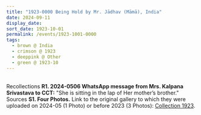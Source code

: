 ```yaml
---
title: "1923-0000 Being Hold by Mr. Jādhav (Māmā), India"
date: 2024-09-11
display_date: 
sort_date: 1923-10-01
permalink: /events/1923-1001-0000
tags:
  - brown @ India
  - crimson @ 1923
  - deeppink @ Other
  - green @ 1923-10
---
```


<br>

<wave-list>
  <list-title color="DarkSeaGreen" width="65"> Recollections</list-title>
  <list-item color="BlanchedAlmond" width="280"><b>R1. 2024-0506 WhatsApp message from Mrs. Kalpana Srivastava to CCT:</b> "She is sitting in the lap of Her mother’s brother."</list-item>
</wave-list>

<br>

<wave-list>
  <list-title color="DarkSeaGreen" width="40">Sources</list-title>
  <list-item color="BlanchedAlmond"  width="280"><b>S1. Four Photos.</b> Link to the original gallery to which they were uploaded on 2024-05 (1 Photo) or before 2023 (3 Photos): <a href="https://eternalmoments.smugmug.com/Countries/India/1923/">Collection 1923</a>.</list-item>
</wave-list>

<div style="text-align: center"><img src="" /></div>